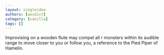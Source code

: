 ```yaml
---
layout: singleidea
authors: [aosdict]
category: [vanilla]
tags: []
---
```

Improvising on a wooden flute may compel all r monsters within its audible range to move closer to you or follow you, a reference to the Pied Piper of Hamelin.
